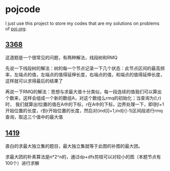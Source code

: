pojcode
=======
I just use this project to store my codes that are my solutions on problems of [poj.org](http://poj.org/). 

[3368](http://poj.org/problem?id=3368)
-----------------------
这道题是一个很常见的问题，有两种解法，线段树和RMQ

先说一下线段树的解法：树的每一个节点记录一下几个状态：此节点区间的最高频率，左端点的值，左端点的值得延伸长度，右端点的值，和端点的值得延伸长度，
这样就可以求得最后的结果了

再说一下RMQ的解法：思想与求最大值十分类似，每一段连续的值我们可以算出个数来，这样会组成一个新的数组A，对这个数组么rmq的初始化；当查询为(l,r)时，
我们就算出l位置的值在A中的下标，r在A中的下标，边界处理一下，即l到l+1开始位置的长度，r到r开始位置的长度，然后对(ind[l]+1,ind[r]-1)区间段进行rmq
查询，取这三个值中的最大值

[1419](http://poj.org/problem?id=1419)
------------------------
直白的求最大独立集的题目，最大独立集就等于此图的补图的最大团。

求最大团的朴素算法是n*2^n的，通过dp+dfs剪枝可以对较小的图（本题节点有100个）进行求解